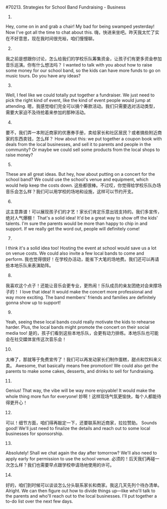 #70213. Strategies for School Band Fundraising - Business

1.
Hey, come on in and grab a chair! My bad for being swamped yesterday! Now I've got all the time to chat about this.
嗨，快进来坐吧。昨天我太忙了实在不好意思，现在我时间很充裕，咱们慢慢聊。

2.
我之前是想跟你讨论，怎么给我们的学校乐队筹集资金，让孩子们有更多资金参加音乐巡演。你有什么想法吗？
I wanted to talk with you about how to raise some money for our school band, so the kids can have more funds to go on music tours. Do you have any ideas?

3.
Well, I feel like we could totally put together a fundraiser. We just need to pick the right kind of event, like the kind of event people would jump at attending.
嗯，我感觉咱们完全可以搞个筹款活动。我们只需要选对活动类型，需要大家迫不及待抢着来参加的那种活动。

4.
要不，我们弄一本附近商家的优惠券手册，卖给家长和社区居民？或者搞些附近商家的东西卖钱，怎么样？
How about this: we put together a coupon book with deals from the local businesses, and sell it to parents and people in the community? Or maybe we could sell some products from the local shops to raise money?

5.
These are all great ideas. But hey, how about putting on a concert for the school band? We could use the school's venue and equipment, which would help keep the costs down.
这些都很棒。不过哎，你觉得给学校乐队办场音乐会怎么样？我们可以用学校的场地和设施，这样可以节约开支。

6.
这主意靠谱！可以展现孩子们的才艺！家长们肯定乐意出钱支持的。我们多宣传，绝对人气爆棚！
That's a solid idea! It'd be a great way to show off the kids' talents. I'm sure the parents would be more than happy to chip in and support. If we really get the word out, people will definitely come!

7.
I think it's a solid idea too! Hosting the event at school would save us a lot on venue costs. We could also invite a few local bands to come and perform.
我也觉得很好！在学校办活动，能省下大笔的场地费。我们还可以再请些本地乐队来表演助阵。

8.
我喜欢这个点子！还能让音乐会更专业，更热闹！乐队成员的亲友团绝对会来撑场子的！
I love that idea! It would make the concert more professional and way more exciting. The band members' friends and families are definitely gonna show up to support!

9.
Yeah, seeing these local bands could really motivate the kids to rehearse harder. Plus, the local bands might promote the concert on their social media too!
是的，孩子们看到这些本地乐队，会更有动力排练。本地乐队也可能会在社交媒体宣传这次音乐会！

10.
太棒了，那就等于免费宣传了！我们可以再发动家长们制作蛋糕，甜点和饮料来义卖。
Awesome, that basically means free promotion! We could also get the parents to make some cakes, desserts, and drinks to sell for fundraising.

11.
Genius! That way, the vibe will be way more enjoyable! It would make the whole thing more fun for everyone!
妙啊！这样现场气氛更愉快，每个人都能待得更开心！

12.
可以！细节方面，咱们得再敲定一下，还要联系附近商家，拉拉赞助。
Sounds good! We'll just need to finalize the details and reach out to some local businesses for sponsorship.

13.
Absolutely! Shall we chat again the day after tomorrow? We'll also need to apply early for permission to use the school venue.
必须的！后天我们再碰一次怎么样？我们也需要早点跟学校申请场地使用的许可。

14.
好的，咱们到时候可以谈谈怎么分头联系家长和商家。我这几天先列个待办清单。
Alright. We can then figure out how to divide things up—like who'll talk to the parents and who'll reach out to the local businesses. I'll put together a to-do list over the next few days.